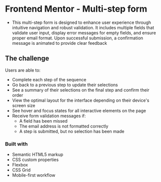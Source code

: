 # Frontend Mentor - Multi-step form

-	This multi-step form is designed to enhance user experience through intuitive navigation and robust validation. It includes multiple fields that validate user input, display error messages for empty fields, and ensure proper email format. Upon successful submission, a confirmation message is animated to provide clear feedback


## The challenge


Users are able to:

- Complete each step of the sequence
- Go back to a previous step to update their selections
- See a summary of their selections on the final step and confirm their order
- View the optimal layout for the interface depending on their device's screen size
- See hover and focus states for all interactive elements on the page
- Receive form validation messages if:
  - A field has been missed
  - The email address is not formatted correctly
  - A step is submitted, but no selection has been made


### Built with

- Semantic HTML5 markup
- CSS custom properties
- Flexbox
- CSS Grid
- Mobile-first workflow
